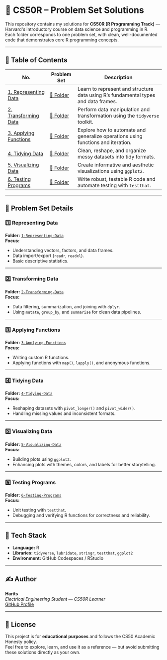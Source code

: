# 📘 CS50R – Problem Set Solutions

This repository contains my solutions for **CS50R (R Programming Track)** — Harvard's introductory course on data science and programming in R.  
Each folder corresponds to one problem set, with clean, well-documented code that demonstrates core R programming concepts.

---

## 📑 Table of Contents

| No. | Problem Set | Description |
|-----|--------------|-------------|
| [1. Representing Data](#1--representing-data) | [📂 Folder](./1-Representing-Data) | Learn to represent and structure data using R’s fundamental types and data frames. |
| [2. Transforming Data](#2--transforming-data) | [📂 Folder](./2-Transforming-Data) | Perform data manipulation and transformation using the `tidyverse` toolkit. |
| [3. Applying Functions](#3--applying-functions) | [📂 Folder](./3-Applying-Functions) | Explore how to automate and generalize operations using functions and iteration. |
| [4. Tidying Data](#4--tidying-data) | [📂 Folder](./4-Tidying-Data) | Clean, reshape, and organize messy datasets into tidy formats. |
| [5. Visualizing Data](#5--visualizing-data) | [📂 Folder](./5-Visualizing-Data) | Create informative and aesthetic visualizations using `ggplot2`. |
| [6. Testing Programs](#6--testing-programs) | [📂 Folder](./6-Testing-Programs) | Write robust, testable R code and automate testing with `testthat`. |

---

## 🧩 Problem Set Details

### 1️⃣ Representing Data
**Folder:** [`1-Representing-Data`](./1-Representing-Data)  
**Focus:**  
- Understanding vectors, factors, and data frames.  
- Data import/export (`readr`, `readxl`).  
- Basic descriptive statistics.  

---

### 2️⃣ Transforming Data
**Folder:** [`2-Transforming-Data`](./2-Transforming-Data)  
**Focus:**  
- Data filtering, summarization, and joining with `dplyr`.  
- Using `mutate`, `group_by`, and `summarise` for clean data pipelines.  

---

### 3️⃣ Applying Functions
**Folder:** [`3-Applying-Functions`](./3-Applying-Functions)  
**Focus:**  
- Writing custom R functions.  
- Applying functions with `map()`, `lapply()`, and anonymous functions.  

---

### 4️⃣ Tidying Data
**Folder:** [`4-Tidying-Data`](./4-Tidying-Data)  
**Focus:**  
- Reshaping datasets with `pivot_longer()` and `pivot_wider()`.  
- Handling missing values and inconsistent formats.  

---

### 5️⃣ Visualizing Data
**Folder:** [`5-Visualizing-Data`](./5-Visualizing-Data)  
**Focus:**  
- Building plots using `ggplot2`.  
- Enhancing plots with themes, colors, and labels for better storytelling.  

---

### 6️⃣ Testing Programs
**Folder:** [`6-Testing-Programs`](./6-Testing-Programs)  
**Focus:**  
- Unit testing with `testthat`.  
- Debugging and verifying R functions for correctness and reliability.  

---

## 🧰 Tech Stack

- **Language:** R  
- **Libraries:** `tidyverse`, `lubridate`, `stringr`, `testthat`, `ggplot2`  
- **Environment:** GitHub Codespaces / RStudio

---

## ✍️ Author

**Harits**  
_Electrical Engineering Student — CS50R Learner_  
[GitHub Profile](https://github.com/harits-edu)

---

## 🪪 License
This project is for **educational purposes** and follows the CS50 Academic Honesty policy.  
Feel free to explore, learn, and use it as a reference — but avoid submitting these solutions directly as your own.
